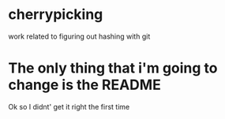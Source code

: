 # cherrypicking
work related to figuring out hashing with git

# The only thing that i'm going to change is the README

Ok so I didnt' get it right the first time
